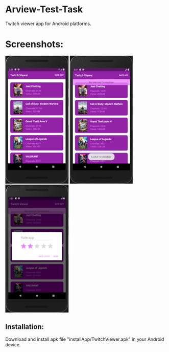 # Arview-Test-Task
Twitch viewer app for Android platforms.

# Screenshots:
<img src="/screenshots/screen1.png" height="400px"/> <img src="/screenshots/screen2.png" height="400px"/> <img src="/screenshots/screen3.png" height="400px"/>

## Installation:
Download and install apk file "installApp/TwitchViewer.apk" in your Android device.
